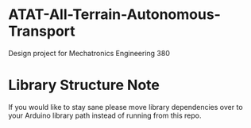 # ATAT-All-Terrain-Autonomous-Transport
Design project for Mechatronics Engineering 380

# Library Structure Note
If you would like to stay sane please move library dependencies over to your Arduino library path instead of running from this repo.